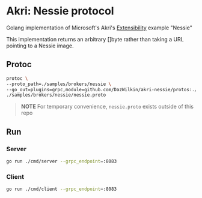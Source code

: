 # Akri: Nessie protocol

Golang implementation of Microsoft's Akri's [Extensibility]() example "Nessie"

This implementation returns an arbitrary []byte rather than taking a URL pointing to a Nessie image.


## Protoc

 ```bash
 protoc \
 --proto_path=./samples/brokers/nessie \
 --go_out=plugins=grpc,module=github.com/DazWilkin/akri-nessie/protos:./golang/nessie/protos \
 ./samples/brokers/nessie/nessie.proto
 ```

 > **NOTE** For temporary convenience, `nessie.proto` exists outside of this repo

## Run

### Server

```bash
go run ./cmd/server --grpc_endpoint=:8083
```

### Client

```bash
go run ./cmd/client --grpc_endpoint=:8083
```
